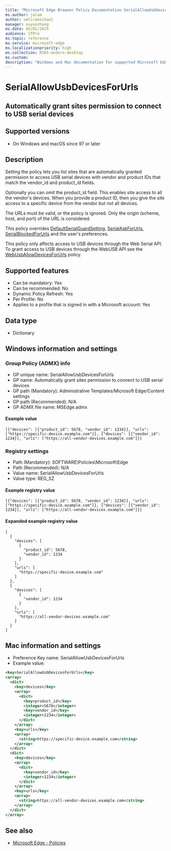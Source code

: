 ```yaml
---
title: "Microsoft Edge Browser Policy Documentation SerialAllowUsbDevicesForUrls"
ms.author: jalam
author: vmliramichael
manager: nuyunzhang
ms.date: 05/01/2025
audience: ITPro
ms.topic: reference
ms.service: microsoft-edge
ms.localizationpriority: high
ms.collection: M365-modern-desktop
ms.custom:
description: "Windows and Mac documentation for supported Microsoft Edge Browser policy: Automatically grant sites permission to connect to USB serial devices"
---
```


<!--THIS FILE IS AUTOMATICALLY GENERATED. MANUAL CHANGES WILL BE OVERWRITTEN.-->
<!--Please contact the Microsoft Edge Manageability team with any questions.-->

# SerialAllowUsbDevicesForUrls

## Automatically grant sites permission to connect to USB serial devices


## Supported versions

- On Windows and macOS since 97 or later

## Description

Setting the policy lets you list sites that are automatically granted permission to access USB serial devices with vendor and product IDs that match the vendor_id and product_id fields.

Optionally you can omit the product_id field. This enables site access to all the vendor's devices.  When you provide a product ID, then you give the site access to a specific device from the vendor but not all devices.

The URLs must be valid, or the policy is ignored. Only the origin (scheme, host, and port) of the URL is considered.

This policy overrides [DefaultSerialGuardSetting](DefaultSerialGuardSetting.md), [SerialAskForUrls](SerialAskForUrls.md), [SerialBlockedForUrls](SerialBlockedForUrls.md) and the user's preferences.

This policy only affects access to USB devices through the Web Serial API. To grant access to USB devices through the WebUSB API see the [WebUsbAllowDevicesForUrls](WebUsbAllowDevicesForUrls.md) policy.

## Supported features

- Can be mandatory: Yes
- Can be recommended: No
- Dynamic Policy Refresh: Yes
- Per Profile: No
- Applies to a profile that is signed in with a Microsoft account: Yes

## Data type

- Dictionary

## Windows information and settings

### Group Policy (ADMX) info

- GP unique name: SerialAllowUsbDevicesForUrls
- GP name: Automatically grant sites permission to connect to USB serial devices
- GP path (Mandatory): Administrative Templates/Microsoft Edge/Content settings
- GP path (Recommended): N/A
- GP ADMX file name: MSEdge.admx

#### Example value

```
[{"devices": [{"product_id": 5678, "vendor_id": 1234}], "urls": ["https://specific-device.example.com"]}, {"devices": [{"vendor_id": 1234}], "urls": ["https://all-vendor-devices.example.com"]}]
```

### Registry settings

- Path (Mandatory): SOFTWARE\Policies\Microsoft\Edge
- Path (Recommended): N/A
- Value name: SerialAllowUsbDevicesForUrls
- Value type: REG_SZ

#### Example registry value

```
[{"devices": [{"product_id": 5678, "vendor_id": 1234}], "urls": ["https://specific-device.example.com"]}, {"devices": [{"vendor_id": 1234}], "urls": ["https://all-vendor-devices.example.com"]}]
```


#### Expanded example registry value

```
[
  {
    "devices": [
      {
        "product_id": 5678,
        "vendor_id": 1234
      }
    ],
    "urls": [
      "https://specific-device.example.com"
    ]
  },
  {
    "devices": [
      {
        "vendor_id": 1234
      }
    ],
    "urls": [
      "https://all-vendor-devices.example.com"
    ]
  }
]
```

## Mac information and settings

- Preference Key name: SerialAllowUsbDevicesForUrls
- Example value:

```xml
<key>SerialAllowUsbDevicesForUrls</key>
<array>
  <dict>
    <key>devices</key>
    <array>
      <dict>
        <key>product_id</key>
        <integer>5678</integer>
        <key>vendor_id</key>
        <integer>1234</integer>
      </dict>
    </array>
    <key>urls</key>
    <array>
      <string>https://specific-device.example.com</string>
    </array>
  </dict>
  <dict>
    <key>devices</key>
    <array>
      <dict>
        <key>vendor_id</key>
        <integer>1234</integer>
      </dict>
    </array>
    <key>urls</key>
    <array>
      <string>https://all-vendor-devices.example.com</string>
    </array>
  </dict>
</array>
```

## See also
- [Microsoft Edge - Policies](../microsoft-edge-policies.md)

